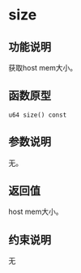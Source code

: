 # size<a name="ZH-CN_TOPIC_0000002031107041"></a>

## 功能说明<a name="zh-cn_topic_0000001933105916_section10143mcpsimp"></a>

获取host mem大小。

## 函数原型<a name="zh-cn_topic_0000001933105916_section10140mcpsimp"></a>

```
u64 size() const
```

## 参数说明<a name="zh-cn_topic_0000001933105916_section10146mcpsimp"></a>

无。

## 返回值<a name="zh-cn_topic_0000001933105916_section10149mcpsimp"></a>

host mem大小。

## 约束说明<a name="zh-cn_topic_0000001933105916_section10152mcpsimp"></a>

无

